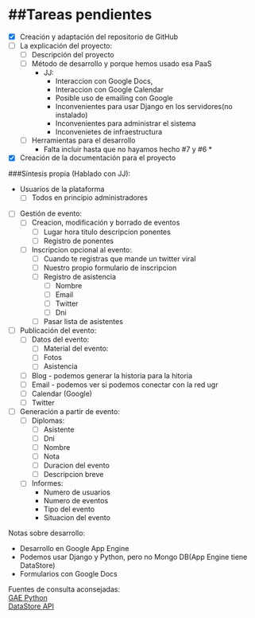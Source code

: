 ##Tareas pendientes
=====
- [X] Creación y adaptación del repositorio de GitHub
- [ ] La explicación del proyecto:
    - [ ] Descripción del proyecto
    - [ ] Método de desarrollo y porque hemos usado esa PaaS 
        - JJ:
            - Interaccion con Google Docs, 
            - Interaccion con Google Calendar
            - Posible uso de emailing con Google
            - Inconvenientes para usar Django en los servidores(no instalado)
            - Inconvenientes para administrar el sistema
            - Inconvenietes de infraestructura
    - [ ] Herramientas para el desarrollo
        * Falta incluir hasta que no hayamos hecho #7 y #6 *

- [X] Creación de la documentación para el proyecto

###Síntesis propia (Hablado con JJ):

- Usuarios de la plataforma
    - [ ] Todos en principio administradores 

- [ ] Gestión de evento:
  - [ ] Creacion, modificación y borrado de eventos
    - [ ] Lugar hora titulo descripcion ponentes 
    - [ ] Registro de ponentes
  - [ ] Inscripcion opcional al evento:
    - [ ] Cuando te registras que mande un twitter viral
    - [ ] Nuestro propio formulario de inscripcion
    - [ ] Registro de asistencia
        - [ ] Nombre 
        - [ ] Email 
        - [ ] Twitter
        - [ ] Dni 
    - [ ] Pasar lista de asistentes
  
- [ ] Publicación del evento:
    - [ ] Datos del evento:
        - [ ] Material del evento:
        - [ ] Fotos
        - [ ] Asistencia
    - [ ] Blog - podemos generar la historia para la hitoria
    - [ ] Email - podemos ver si podemos conectar con la red ugr  
    - [ ] Calendar (Google)
    - [ ] Twitter
  
- [ ] Generación a partir de evento:
  - [ ] Diplomas:
    - [ ] Asistente
    - [ ] Dni
    - [ ] Nombre
    - [ ] Nota
    - [ ] Duracion del evento
    - [ ] Descripcion breve

  - [ ] Informes:
    -    Numero de usuarios
    -    Numero de eventos
    -    Tipo del evento
    -    Situacion del evento

Notas sobre desarrollo:

- Desarrollo en Google App Engine
- Podemos usar Django y Python, pero no Mongo DB(App Engine tiene DataStore)
- Formularios con Google Docs

Fuentes de consulta aconsejadas:  
[GAE Python](https://cloud.google.com/appengine/docs/python/gettingstartedpython27/introduction)  
[DataStore API](https://developers.google.com/datastore/docs/apis/javadoc/com/google/api/services/datastore/DatastoreV1.PropertyFilter.Operator)  
